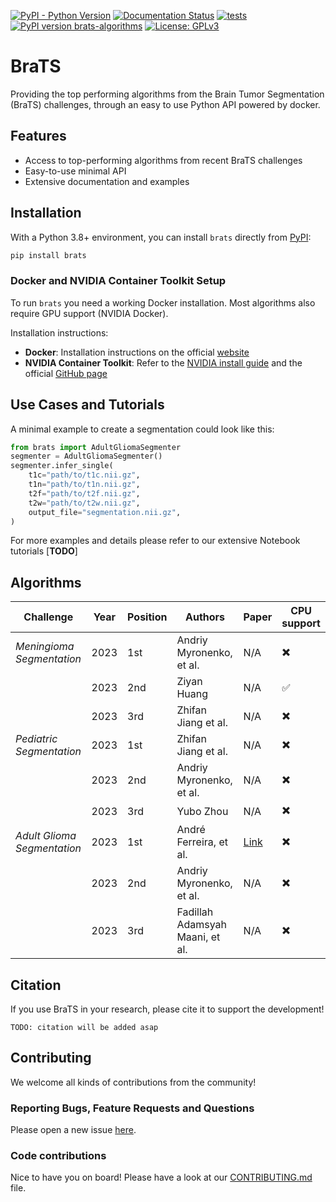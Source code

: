 [![PyPI - Python Version](https://img.shields.io/pypi/pyversions/brats?logo=python&color=2EC553)](https://pypi.org/project/brats/)
[![Documentation Status](https://readthedocs.org/projects/brats/badge/?version=latest)](http://brats.readthedocs.io/?badge=latest)
[![tests](https://github.com/BrainLesion/brats/actions/workflows/tests.yml/badge.svg)](https://github.com/BrainLesion/brats/actions/workflows/tests.yml)
[![PyPI version brats-algorithms](https://badge.fury.io/py/brats.svg)](https://pypi.python.org/pypi/brats/)
[![License: GPLv3](https://img.shields.io/badge/License-AGPLv3-blue.svg?color=2EC553)](https://www.gnu.org/licenses/agpl-3.0)

# BraTS

Providing the top performing algorithms from the Brain Tumor Segmentation (BraTS) challenges, through an easy to use Python API powered by docker.

## Features

- Access to top-performing algorithms from recent BraTS challenges
- Easy-to-use minimal API
- Extensive documentation and examples

## Installation

With a Python 3.8+ environment, you can install `brats` directly from [PyPI](https://pypi.org/project/brats/):

```sh
pip install brats
```

### Docker and NVIDIA Container Toolkit Setup

To run `brats` you need a working Docker installation.
Most algorithms also require GPU support (NVIDIA Docker). 

Installation instructions:
- **Docker**: Installation instructions on the official [website](https://docs.docker.com/get-docker/)
- **NVIDIA Container Toolkit**: Refer to the [NVIDIA install guide](https://docs.nvidia.com/datacenter/cloud-native/container-toolkit/latest/install-guide.html) and the official [GitHub page](https://github.com/NVIDIA/nvidia-container-toolkit) 


## Use Cases and Tutorials

A minimal example to create a segmentation could look like this:

```python
from brats import AdultGliomaSegmenter
segmenter = AdultGliomaSegmenter()
segmenter.infer_single(
    t1c="path/to/t1c.nii.gz",
    t1n="path/to/t1n.nii.gz",
    t2f="path/to/t2f.nii.gz",
    t2w="path/to/t2w.nii.gz",
    output_file="segmentation.nii.gz",
)
```

For more examples and details please refer to our extensive Notebook tutorials [**TODO**]

## Algorithms
| Challenge | Year | Position | Authors | Paper | CPU support |
|---|---|---|---|---|---|
| *Meningioma Segmentation* | 2023 | 1st | Andriy Myronenko, et al. | N/A | :heavy_multiplication_x: |
|     | 2023 | 2nd | Ziyan Huang | N/A | :white_check_mark: |
|     | 2023 | 3rd | Zhifan Jiang et al. | N/A | :heavy_multiplication_x: |
| *Pediatric Segmentation* | 2023 | 1st | Zhifan Jiang et al. | N/A | :heavy_multiplication_x: |
|     | 2023 | 2nd | Andriy Myronenko, et al. | N/A | :heavy_multiplication_x: |
|     | 2023 | 3rd | Yubo Zhou | N/A | :heavy_multiplication_x: |
| *Adult Glioma Segmentation* | 2023 | 1st | André Ferreira, et al. | [Link](https://arxiv.org/abs/2402.17317v1) | :heavy_multiplication_x: |
|     | 2023 | 2nd | Andriy Myronenko, et al. | N/A | :heavy_multiplication_x: |
|     | 2023 | 3rd | Fadillah Adamsyah Maani, et al. | N/A | :heavy_multiplication_x: |

## Citation
If you use BraTS in your research, please cite it to support the development!

```
TODO: citation will be added asap
```


## Contributing

We welcome all kinds of contributions from the community!

### Reporting Bugs, Feature Requests and Questions
Please open a new issue [here](https://github.com/BrainLesion/BraTS/issues).

### Code contributions
Nice to have you on board! Please have a look at our [CONTRIBUTING.md](CONTRIBUTING.md) file.
